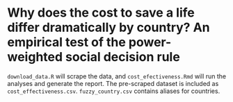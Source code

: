 # Why does the cost to save a life differ dramatically by country? An empirical test of the power-weighted social decision rule

`download_data.R` will scrape the data, and `cost_efectiveness.Rmd` will run the analyses and generate the report. The pre-scraped dataset is included as `cost_effectiveness.csv`. `fuzzy_country.csv` contains aliases for countries.